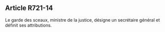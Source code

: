 Article R721-14
----
Le garde des sceaux, ministre de la justice, désigne un secrétaire général et
définit ses attributions.
